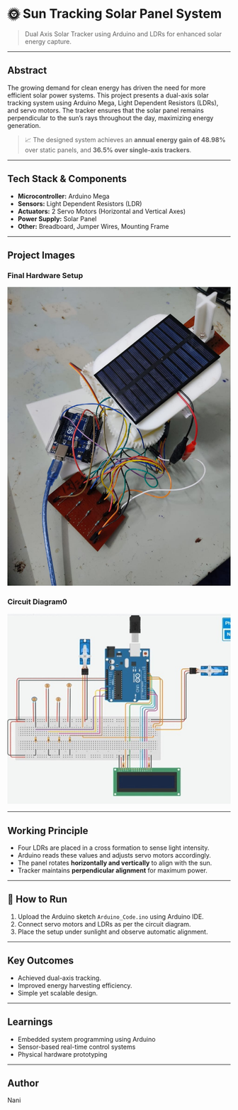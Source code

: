 # 🌞 Sun Tracking Solar Panel System

> Dual Axis Solar Tracker using Arduino and LDRs for enhanced solar energy capture.

---

##  Abstract

The growing demand for clean energy has driven the need for more efficient solar power systems. This project presents a dual-axis solar tracking system using Arduino Mega, Light Dependent Resistors (LDRs), and servo motors. The tracker ensures that the solar panel remains perpendicular to the sun’s rays throughout the day, maximizing energy generation.

> 📈 The designed system achieves an **annual energy gain of 48.98%** over static panels, and **36.5% over single-axis trackers**.

---

##  Tech Stack & Components

-  **Microcontroller:** Arduino Mega
-  **Sensors:** Light Dependent Resistors (LDR)
-  **Actuators:** 2 Servo Motors (Horizontal and Vertical Axes)
-  **Power Supply:** Solar Panel
-  **Other:** Breadboard, Jumper Wires, Mounting Frame

---

##  Project Images

###  Final Hardware Setup
![Model](Sun_Tracker/AnalogInOutSerialfinalprojectcode/model.jpg)

###  Circuit Diagram0
![Circuit](Sun_Tracker/AnalogInOutSerialfinalprojectcode/circuit.jpg)

---

##  Working Principle

- Four LDRs are placed in a cross formation to sense light intensity.
- Arduino reads these values and adjusts servo motors accordingly.
- The panel rotates **horizontally and vertically** to align with the sun.
- Tracker maintains **perpendicular alignment** for maximum power.

---

## 🔧 How to Run

1. Upload the Arduino sketch `Arduino_Code.ino` using Arduino IDE.
2. Connect servo motors and LDRs as per the circuit diagram.
3. Place the setup under sunlight and observe automatic alignment.

---

##  Key Outcomes

-  Achieved dual-axis tracking.
-  Improved energy harvesting efficiency.
-  Simple yet scalable design.

---

##  Learnings

- Embedded system programming using Arduino
- Sensor-based real-time control systems
- Physical hardware prototyping

---

##  Author
Nani
